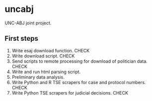 # uncabj

UNC-ABJ joint project.

## First steps

1. Write esaj download function. CHECK
2. Write download script. CHECK
3. Send scripts to remote processing for download of politician data. CHECK
4. Write and run html parsing script.
5. Preliminary data analysis.
6. Write Python and R TSE scrapers for case and protocol numbers. CHECK
7. Write Python TSE scrapers for judicial decisions. CHECK
